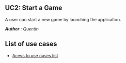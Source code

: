 ## UC2: Start a Game
A user can start a new game by launching the application.

***Author** : Quentin*

## List of use cases
* [Acess to use cases list][L]

[L]:../UserCase.md